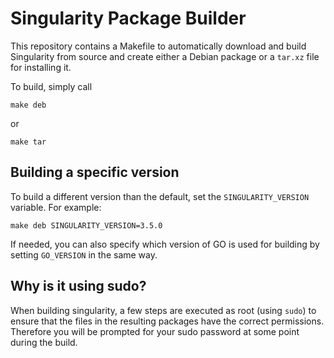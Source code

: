 Singularity Package Builder
===========================

This repository contains a Makefile to automatically download and build
Singularity from source and create either a Debian package or a `tar.xz` file
for installing it.

To build, simply call

    make deb

or

    make tar


## Building a specific version

To build a different version than the default, set the `SINGULARITY_VERSION`
variable.  For example:

    make deb SINGULARITY_VERSION=3.5.0

If needed, you can also specify which version of GO is used for building by
setting `GO_VERSION` in the same way.


## Why is it using sudo?

When building singularity, a few steps are executed as root (using `sudo`) to
ensure that the files in the resulting packages have the correct permissions.
Therefore you will be prompted for your sudo password at some point during the
build.
